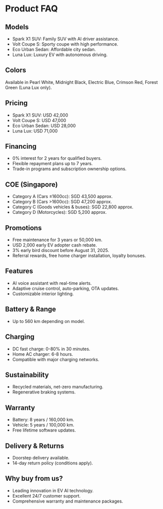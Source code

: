 # Product FAQ

## Models
- Spark X1 SUV: Family SUV with AI driver assistance.
- Volt Coupe S: Sporty coupe with high performance.
- Eco Urban Sedan: Affordable city sedan.
- Luna Lux: Luxury EV with autonomous driving.

## Colors
Available in Pearl White, Midnight Black, Electric Blue, Crimson Red, Forest Green (Luna Lux only).

## Pricing
- Spark X1 SUV: USD 42,000
- Volt Coupe S: USD 47,000
- Eco Urban Sedan: USD 28,000
- Luna Lux: USD 71,000

## Financing
- 0% interest for 2 years for qualified buyers.
- Flexible repayment plans up to 7 years.
- Trade-in programs and subscription ownership options.

## COE (Singapore)
- Category A (Cars ≤1600cc): SGD 43,500 approx.
- Category B (Cars >1600cc): SGD 47,200 approx.
- Category C (Goods vehicles & buses): SGD 22,800 approx.
- Category D (Motorcycles): SGD 5,200 approx.

## Promotions
- Free maintenance for 3 years or 50,000 km.
- USD 2,000 early EV adopter cash rebate.
- 3% early bird discount before August 31, 2025.
- Referral rewards, free home charger installation, loyalty bonuses.

## Features
- AI voice assistant with real-time alerts.
- Adaptive cruise control, auto-parking, OTA updates.
- Customizable interior lighting.

## Battery & Range
- Up to 560 km depending on model.

## Charging
- DC fast charge: 0-80% in 30 minutes.
- Home AC charger: 6-8 hours.
- Compatible with major charging networks.

## Sustainability
- Recycled materials, net-zero manufacturing.
- Regenerative braking systems.

## Warranty
- Battery: 8 years / 160,000 km.
- Vehicle: 5 years / 100,000 km.
- Free lifetime software updates.

## Delivery & Returns
- Doorstep delivery available.
- 14-day return policy (conditions apply).

## Why buy from us?
- Leading innovation in EV AI technology.
- Excellent 24/7 customer support.
- Comprehensive warranty and maintenance packages.